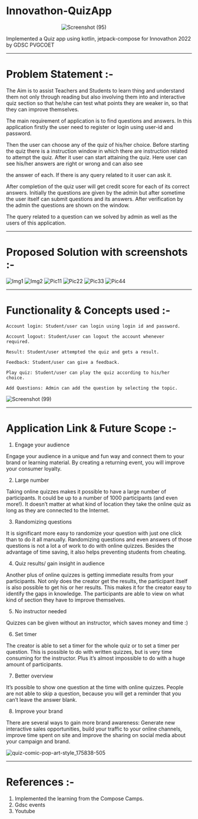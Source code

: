 # Innovathon-QuizApp

 &nbsp;  &nbsp;  &nbsp;  &nbsp;  &nbsp;  &nbsp;  &nbsp;  &nbsp;  &nbsp;  &nbsp;  &nbsp;  &nbsp;  &nbsp;  &nbsp;  &nbsp;  &nbsp;  &nbsp;  &nbsp;  &nbsp;  ![Screenshot (95)](https://user-images.githubusercontent.com/100554023/193406665-f9584ce5-1066-4207-aba1-4f9b82909e97.png)

Implemented a Quiz app using kotlin, jetpack-compose for Innovathon 2022 by GDSC PVGCOET

-----------------------------------------------------------------

# Problem Statement :-

The Aim is to assist Teachers and Students to learn thing and understand them not only through reading but also involving them into and interactive quiz section so that he/she can test what points they are weaker in, so that they can improve themselves.

The main requirement of application is to find questions and
answers. In this application firstly the user need to register or
login using user-id and password. 

Then the user can choose any
of the quiz of his/her choice. Before starting the quiz there is a
instruction window in which there are instruction related to
attempt the quiz. After it user can start attaining the quiz. Here
user can see his/her answers are right or wrong and can also see

the answer of each. If there is any query related to it user can ask
it. 

After completion of the quiz user will get credit score for each
of its correct answers. Initially the questions are given by the
admin but after sometime the user itself can submit questions
and its answers. After verification by the admin the questions are
shown on the window.

The query related to a question can we
solved by admin as well as the users of this application. 


----------------------------------------------------------

# Proposed Solution with screenshots :-
![Img1](https://user-images.githubusercontent.com/100554023/193882469-56646732-dca9-4211-a46a-97f1589037f0.png)
![Img2](https://user-images.githubusercontent.com/100554023/193882521-c1469703-7ccc-4c10-9081-9a3840624f9f.png)
![Pic11](https://user-images.githubusercontent.com/100554023/193882553-5db2d5fa-6433-4e4a-8b5f-1d3786d314ee.png)
![Pic22](https://user-images.githubusercontent.com/100554023/193882579-645139fd-be93-4f39-9acf-db6e5be66a72.png)
![Pic33](https://user-images.githubusercontent.com/100554023/193882662-8e40fc7d-51b2-499f-9422-7b0fd175e6c7.png)
![Pic44](https://user-images.githubusercontent.com/100554023/193882663-ae6b706a-336a-416e-a235-900b1a753fb3.png)




------------------------------------------------------

# Functionality & Concepts used :-

    Account login: Student/user can login using login id and password.

    Account logout: Student/user can logout the account whenever
    required.

    Result: Student/user attempted the quiz and gets a result.

    Feedback: Student/user can give a feedback.

    Play quiz: Student/user can play the quiz according to his/her
    choice.

    Add Questions: Admin can add the question by selecting the topic.
 
 
![Screenshot (99)](https://user-images.githubusercontent.com/100554023/193407677-4e9e2f7a-75f2-496e-8697-bd49c0ff95c9.png)






-----------------------------------------------------------

# Application Link & Future Scope :-

1. Engage your audience

Engage your audience in a unique and fun way and connect them to your brand or learning material. By creating a returning event, you will improve your consumer loyalty.

2. Large number

Taking online quizzes makes it possible to have a large number of participants. It could be up to a number of 1000 participants (and even more!). It doesn’t matter at what kind of location they take the online quiz as long as they are connected to the Internet.

3. Randomizing questions

It is significant more easy to randomize your question with just one click than to do it all manually. Randomizing questions and even answers of those questions is not a lot a of work to do with online quizzes. Besides the advantage of time saving, it also helps preventing students from cheating.

4. Quiz results/ gain insight in audience
 
Another plus of online quizzes is getting immediate results from your participants. Not only does the creator get the results, the participant itself is also possible to get his or her results. This makes it for the creator easy to identify the gaps in knowledge. The participants are able to view on what kind of section they have to improve themselves.

5. No instructor needed
 
Quizzes can be given without an instructor, which saves money and time :)

6. Set timer
 
The creator is able to set a timer for the whole quiz or to set a timer per question. This is possible to do with written quizzes, but is very time consuming for the instructor. Plus it’s almost impossible to do with a huge amount of participants.

7. Better overview

It’s possible to show one question at the time with online quizzes. People are not able to skip a question, because you will get a reminder that you can’t leave the answer blank.

8. Improve your brand

There are several ways to gain more brand awareness: Generate new interactive sales opportunities, build your traffic to your online channels, improve time spent on site and improve the sharing on social media about your campaign and brand.

![quiz-comic-pop-art-style_175838-505](https://user-images.githubusercontent.com/100554023/193881925-3fde36bc-c331-4c20-8126-cf5ac86a6622.jpg)


------------------------------------------------------

# References :-

1. Implemented the learning from the Compose Camps.
2. Gdsc events
3. Youtube 

